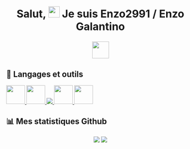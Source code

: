 <h1 align="center">Salut, <img src="https://raw.githubusercontent.com/MartinHeinz/MartinHeinz/master/wave.gif" width="30px"> Je suis Enzo2991 / Enzo Galantino</h1>
<h3 align="center"><img src="https://upload.wikimedia.org/wikipedia/commons/thumb/9/92/Flag_of_Belgium_%28civil%29.svg/langfr-225px-Flag_of_Belgium_%28civil%29.svg.png" width="45"/></h3>

<!--
**enzo2991/enzo2991** is a ✨ _special_ ✨ repository because its `README.md` (this file) appears on your GitHub profile.

Here are some ideas to get you started:

- 🔭 I’m currently working on ...
- 🌱 I’m currently learning ...
- 👯 I’m looking to collaborate on ...
- 🤔 I’m looking for help with ...
- 💬 Ask me about ...
- 📫 How to reach me: ...
- 😄 Pronouns: ...
- ⚡ Fun fact: ...
-->
## 🚀 Langages et outils
<p align="left">
    <a href="https://developer.mozilla.org/en-US/docs/Web/JavaScript" target="_blank"> <img src="https://img.icons8.com/color/48/000000/javascript.png" width="50"/> </a> 
    <a href="https://www.w3.org/html/" target="_blank"> <img src="https://img.icons8.com/color/48/000000/html-5.png"/ width="50"> </a> 
    <a href="https://www.w3schools.com/css/" target="_blank"> <img src="https://img.icons8.com/color/48/000000/css3.png width="50""/> </a> 
    <a href="https://www.python.org" target="_blank"> <img src="https://img.icons8.com/color/48/000000/python.png" width="50"/> </a>
    <a href ="https://www.lua.org/" target="_blank"><img src="https://education.ti.com/-/media/ti/education/images/products/product-details/hero/solutions-lua-scripting-hero.png?rev=fc15672b-beab-44cc-91ac-d72f6ae511b5&h=320&w=420&la=en&hash=8D6D6E3377BFBC94B7E107EA6DADBB03DE674B6E" width="50"/></a>
</p>

## 📊 Mes statistiques Github
<p align="center">
<img src="https://github-readme-stats.vercel.app/api?username=enzo2991&count_private=true&show_icons=true&theme=dark" align="center">
<img src="https://github-readme-stats-eight-theta.vercel.app/api/top-langs/?username=enzo2991&layout=compact&langs_count=8&theme=algolia" align="center">
</p>

